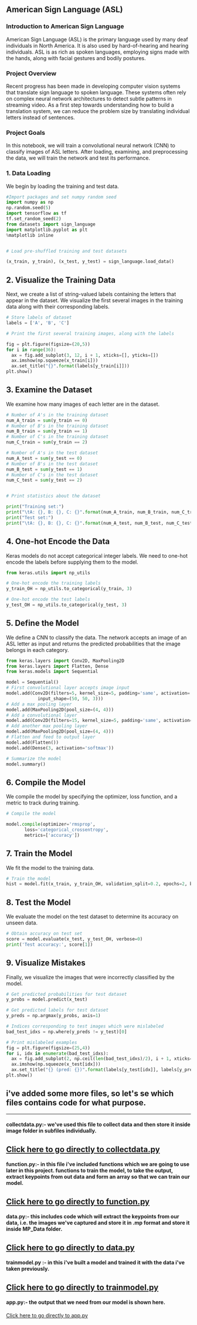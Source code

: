 ## American Sign Language (ASL) 
### Introduction to American Sign Language 
American Sign Language (ASL) is the primary language used by many deaf individuals in North America. It is also used by hard-of-hearing and hearing individuals. ASL is as rich as spoken languages, employing signs made with the hands, along with facial gestures and bodily postures.

### Project Overview
Recent progress has been made in developing computer vision systems that translate sign language to spoken language. These systems often rely on complex neural network architectures to detect subtle patterns in streaming video. As a first step towards understanding how to build a translation system, we can reduce the problem size by translating individual letters instead of sentences.

### Project Goals
In this notebook, we will train a convolutional neural network (CNN) to classify images of ASL letters. After loading, examining, and preprocessing the data, we will train the network and test its performance.

### 1. Data Loading
We begin by loading the training and test data.


```python
#Import packages and set numpy random seed
import numpy as np
np.random.seed(5) 
import tensorflow as tf
tf.set_random_seed(2)
from datasets import sign_language
import matplotlib.pyplot as plt
%matplotlib inline


# Load pre-shuffled training and test datasets

(x_train, y_train), (x_test, y_test) = sign_language.load_data()
```

## 2. Visualize the Training Data
Next, we create a list of string-valued labels containing the letters that appear in the dataset. We visualize the first several images in the training data along with their corresponding labels.
```python
# Store labels of dataset
labels = ['A', 'B', 'C']

# Print the first several training images, along with the labels

fig = plt.figure(figsize=(20,5))
for i in range(36):
  ax = fig.add_subplot(3, 12, i + 1, xticks=[], yticks=[])
  ax.imshow(np.squeeze(x_train[i]))
  ax.set_title("{}".format(labels[y_train[i]]))
plt.show()
```

## 3. Examine the Dataset
We examine how many images of each letter are in the dataset.
```python
# Number of A's in the training dataset
num_A_train = sum(y_train == 0)
# Number of B's in the training dataset
num_B_train = sum(y_train == 1)
# Number of C's in the training dataset
num_C_train = sum(y_train == 2)

# Number of A's in the test dataset
num_A_test = sum(y_test == 0)
# Number of B's in the test dataset
num_B_test = sum(y_test == 1)
# Number of C's in the test dataset
num_C_test = sum(y_test == 2)


# Print statistics about the dataset

print("Training set:")
print("\tA: {}, B: {}, C: {}".format(num_A_train, num_B_train, num_C_train))
print("Test set:")
print("\tA: {}, B: {}, C: {}".format(num_A_test, num_B_test, num_C_test))
```

## 4. One-hot Encode the Data
Keras models do not accept categorical integer labels. We need to one-hot encode the labels before supplying them to the model.

```python
from keras.utils import np_utils

# One-hot encode the training labels
y_train_OH = np_utils.to_categorical(y_train, 3)

# One-hot encode the test labels
y_test_OH = np_utils.to_categorical(y_test, 3)
```

## 5. Define the Model
We define a CNN to classify the data. The network accepts an image of an ASL letter as input and returns the predicted probabilities that the image belongs in each category.
```python
from keras.layers import Conv2D, MaxPooling2D
from keras.layers import Flatten, Dense
from keras.models import Sequential

model = Sequential()
# First convolutional layer accepts image input
model.add(Conv2D(filters=5, kernel_size=5, padding='same', activation='relu', 
            input_shape=(50, 50, 3)))
# Add a max pooling layer
model.add(MaxPooling2D(pool_size=(4, 4)))
# Add a convolutional layer
model.add(Conv2D(filters=15, kernel_size=5, padding='same', activation='relu'))
# Add another max pooling layer
model.add(MaxPooling2D(pool_size=(4, 4)))
# Flatten and feed to output layer
model.add(Flatten())
model.add(Dense(3, activation='softmax'))

# Summarize the model
model.summary()

```

## 6. Compile the Model
We compile the model by specifying the optimizer, loss function, and a metric to track during training.

```python
# Compile the model

model.compile(optimizer='rmsprop', 
       loss='categorical_crossentropy', 
       metrics=['accuracy'])
```
## 7. Train the Model
We fit the model to the training data.
```python
# Train the model
hist = model.fit(x_train, y_train_OH, validation_split=0.2, epochs=2, batch_size=32)
```
## 8. Test the Model
We evaluate the model on the test dataset to determine its accuracy on unseen data.
```python
# Obtain accuracy on test set
score = model.evaluate(x_test, y_test_OH, verbose=0)
print('Test accuracy:', score[1])
```
## 9. Visualize Mistakes
Finally, we visualize the images that were incorrectly classified by the model.
```python
# Get predicted probabilities for test dataset
y_probs = model.predict(x_test)

# Get predicted labels for test dataset
y_preds = np.argmax(y_probs, axis=1)

# Indices corresponding to test images which were mislabeled
bad_test_idxs = np.where(y_preds != y_test)[0]

# Print mislabeled examples
fig = plt.figure(figsize=(25,4))
for i, idx in enumerate(bad_test_idxs):
  ax = fig.add_subplot(2, np.ceil(len(bad_test_idxs)/2), i + 1, xticks=[], yticks=[])
  ax.imshow(np.squeeze(x_test[idx]))
  ax.set_title("{} (pred: {})".format(labels[y_test[idx]], labels[y_preds[idx]]))
plt.show()
```



## i've added some more files, so let's se which files contains code for what purpose.
----
#### collectdata.py:- we've used this file to collect data and then store it inside image folder in subfiles individually.
[Click here to go directly to collectdata.py](collectdata.py)
----
#### function.py:- in this file i've included functions which we are going to use later in this project. functions to train the model, to take the output, extract keypoints from out data and form an array so that we can train our model.
[Click here to go directly to function.py](function.py)
-----
#### data.py:- this includes code which will extract the keypoints from our data, i.e. the images we've captured and store it in .mp format and store it inside MP_Data folder.
[Click here to go directly to data.py](data.py)
----
#### trainmodel.py :- in this i've built a model and trained it with the data i've taken previously.
[Click here to go directly to trainmodel.py](trainmodel.py)
----
#### app.py:- the output that we need from our model is shown here.
[Click here to go directly to app.py](app.py)
